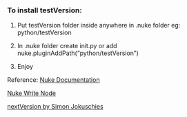 ### To install testVersion: 


1. Put testVersion folder inside anywhere in .nuke folder eg: python/testVersion

2. In .nuke folder create init.py or add nuke.pluginAddPath(“python/testVersion”)

3. Enjoy

Reference:
[Nuke Documentation](https://docs.thefoundry.co.uk/nuke/110/pythondevguide/custom_ui.html#customisingui-ref-label)

[Nuke Write Node](https://support.shotgunsoftware.com/hc/en-us/articles/219032848-Nuke-Write-Node)

[nextVersion by Simon Jokuschies](http://www.leafpictures.de/nextVersion)
